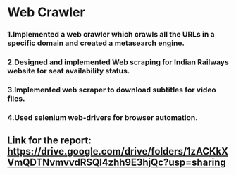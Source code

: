 # Web Crawler
### 1.Implemented a web crawler which crawls all the URLs in a specific domain and created a metasearch engine.
### 2.Designed and implemented Web scraping for Indian Railways website for seat availability status.
### 3.Implemented web scraper to download subtitles for video files.
### 4.Used selenium web-drivers for browser automation.
## Link for the report: https://drive.google.com/drive/folders/1zACKkXVmQDTNvmvvdRSQl4zhh9E3hjQc?usp=sharing
